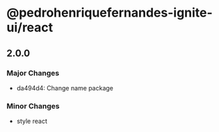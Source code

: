 # @pedrohenriquefernandes-ignite-ui/react

## 2.0.0

### Major Changes

- da494d4: Change name package

### Minor Changes

- style react
